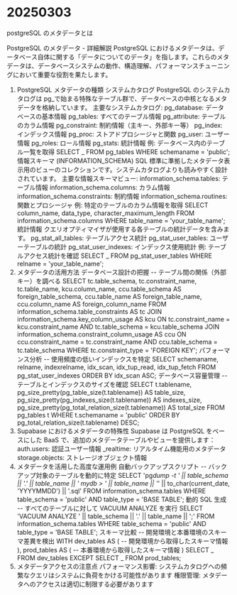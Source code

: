 # 20250303

postgreSQL のメタデータとは

PostgreSQL のメタデータ - 詳細解説
PostgreSQL におけるメタデータは、データベース自体に関する「データについてのデータ」を指します。これらのメタデータは、データベースシステムの動作、構造理解、パフォーマンスチューニングにおいて重要な役割を果たします。

1. PostgreSQL メタデータの種類
   システムカタログ
   PostgreSQL のシステムカタログは pg\_で始まる特殊なテーブル群で、データベースの中核となるメタデータを格納しています。
   主要なシステムカタログ:
   pg_database: データベースの基本情報
   pg_tables: すべてのテーブル情報
   pg_attribute: テーブルのカラム情報
   pg_constraint: 制約情報（主キー、外部キー等）
   pg_index: インデックス情報
   pg_proc: ストアドプロシージャと関数
   pg_user: ユーザー情報
   pg_roles: ロール情報
   pg_stats: 統計情報
   例: データベース内のテーブル一覧を取得
   SELECT _ FROM pg_tables WHERE schemaname = 'public';
   情報スキーマ (INFORMATION_SCHEMA)
   SQL 標準に準拠したメタデータ表示用のビューのコレクションです。システムカタログよりも読みやすく設計されています。
   主要な情報スキーマビュー:
   information_schema.tables: テーブル情報
   information_schema.columns: カラム情報
   information_schema.constraints: 制約情報
   information_schema.routines: 関数とプロシージャ
   例: 特定のテーブルのカラム情報を取得
   SELECT column_name, data_type, character_maximum_length
   FROM information_schema.columns
   WHERE table_name = 'your_table_name';
   統計情報
   クエリオプティマイザが使用する各テーブルの統計データを含みます。
   pg_stat_all_tables: テーブルアクセス統計
   pg_stat_user_tables: ユーザーテーブルの統計
   pg_stat_user_indexes: インデックス使用統計
   例: テーブルアクセス統計を確認
   SELECT _ FROM pg_stat_user_tables
   WHERE relname = 'your_table_name';
2. メタデータの活用方法
   データベース設計の把握
   -- テーブル間の関係（外部キー）を調べる
   SELECT
   tc.table_schema,
   tc.constraint_name,
   tc.table_name,
   kcu.column_name,
   ccu.table_schema AS foreign_table_schema,
   ccu.table_name AS foreign_table_name,
   ccu.column_name AS foreign_column_name
   FROM
   information_schema.table_constraints AS tc
   JOIN information_schema.key_column_usage AS kcu
   ON tc.constraint_name = kcu.constraint_name
   AND tc.table_schema = kcu.table_schema
   JOIN information_schema.constraint_column_usage AS ccu
   ON ccu.constraint_name = tc.constraint_name
   AND ccu.table_schema = tc.table_schema
   WHERE tc.constraint_type = 'FOREIGN KEY';
   パフォーマンス分析
   -- 使用頻度の低いインデックスを特定
   SELECT
   schemaname,
   relname,
   indexrelname,
   idx_scan,
   idx_tup_read,
   idx_tup_fetch
   FROM
   pg_stat_user_indexes
   ORDER BY
   idx_scan ASC;
   データベース容量管理
   -- テーブルとインデックスのサイズを確認
   SELECT
   t.tablename,
   pg_size_pretty(pg_table_size(t.tablename)) AS table_size,
   pg_size_pretty(pg_indexes_size(t.tablename)) AS indexes_size,
   pg_size_pretty(pg_total_relation_size(t.tablename)) AS total_size
   FROM
   pg_tables t
   WHERE
   t.schemaname = 'public'
   ORDER BY
   pg_total_relation_size(t.tablename) DESC;
3. Supabase におけるメタデータの特殊性
   Supabase は PostgreSQL をベースにした BaaS で、追加のメタデータテーブルやビューを提供します：
   auth.users: 認証ユーザー情報
   \_realtime: リアルタイム機能用のメタデータ
   storage.objects: ストレージオブジェクト情報
4. メタデータを活用した高度な運用例
   自動バックアップスクリプト
   -- バックアップ対象のテーブルを動的に特定
   SELECT 'pg*dump -t ' || table_schema || '.' || table_name || ' mydb > '
   || table_name || '*' || to_char(current_date, 'YYYYMMDD') || '.sql'
   FROM information_schema.tables
   WHERE table_schema = 'public' AND table_type = 'BASE TABLE';
   動的 SQL 生成
   -- すべてのテーブルに対して VACUUM ANALYZE を実行
   SELECT 'VACUUM ANALYZE ' || table_schema || '.' || table_name || ';'
   FROM information_schema.tables
   WHERE table_schema = 'public' AND table_type = 'BASE TABLE';
   スキーマ比較
   -- 開発環境と本番環境のスキーマ差異を検出
   WITH dev_tables AS (
   -- 開発環境から取得したスキーマ情報
   ),
   prod_tables AS (
   -- 本番環境から取得したスキーマ情報
   )
   SELECT _ FROM dev_tables EXCEPT SELECT _ FROM prod_tables;
5. メタデータアクセスの注意点
   パフォーマンス影響: システムカタログへの頻繁なクエリはシステムに負荷をかける可能性があります
   権限管理: メタデータへのアクセスは適切に制限する必要があります
